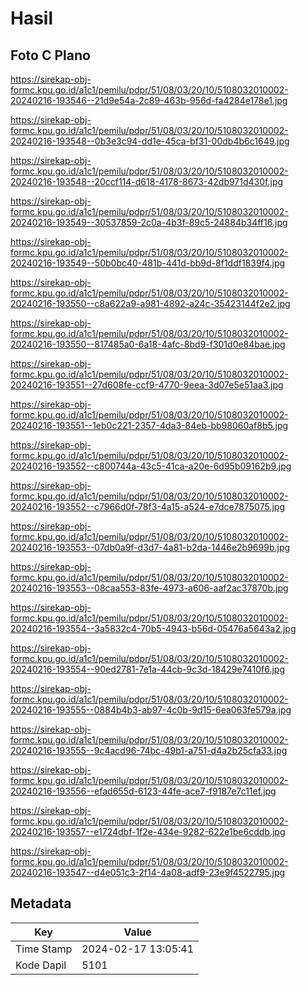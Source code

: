 # Hasil

## Foto C Plano

https://sirekap-obj-formc.kpu.go.id/a1c1/pemilu/pdpr/51/08/03/20/10/5108032010002-20240216-193546--21d9e54a-2c89-463b-956d-fa4284e178e1.jpg

https://sirekap-obj-formc.kpu.go.id/a1c1/pemilu/pdpr/51/08/03/20/10/5108032010002-20240216-193548--0b3e3c94-dd1e-45ca-bf31-00db4b6c1649.jpg

https://sirekap-obj-formc.kpu.go.id/a1c1/pemilu/pdpr/51/08/03/20/10/5108032010002-20240216-193548--20ccf114-d618-4178-8673-42db971d430f.jpg

https://sirekap-obj-formc.kpu.go.id/a1c1/pemilu/pdpr/51/08/03/20/10/5108032010002-20240216-193549--30537859-2c0a-4b3f-89c5-24884b34ff16.jpg

https://sirekap-obj-formc.kpu.go.id/a1c1/pemilu/pdpr/51/08/03/20/10/5108032010002-20240216-193549--50b0bc40-481b-441d-bb9d-8f1ddf1839f4.jpg

https://sirekap-obj-formc.kpu.go.id/a1c1/pemilu/pdpr/51/08/03/20/10/5108032010002-20240216-193550--c8a622a9-a981-4892-a24c-35423144f2e2.jpg

https://sirekap-obj-formc.kpu.go.id/a1c1/pemilu/pdpr/51/08/03/20/10/5108032010002-20240216-193550--817485a0-6a18-4afc-8bd9-f301d0e84bae.jpg

https://sirekap-obj-formc.kpu.go.id/a1c1/pemilu/pdpr/51/08/03/20/10/5108032010002-20240216-193551--27d608fe-ccf9-4770-9eea-3d07e5e51aa3.jpg

https://sirekap-obj-formc.kpu.go.id/a1c1/pemilu/pdpr/51/08/03/20/10/5108032010002-20240216-193551--1eb0c221-2357-4da3-84eb-bb98060af8b5.jpg

https://sirekap-obj-formc.kpu.go.id/a1c1/pemilu/pdpr/51/08/03/20/10/5108032010002-20240216-193552--c800744a-43c5-41ca-a20e-6d95b09162b9.jpg

https://sirekap-obj-formc.kpu.go.id/a1c1/pemilu/pdpr/51/08/03/20/10/5108032010002-20240216-193552--c7966d0f-78f3-4a15-a524-e7dce7875075.jpg

https://sirekap-obj-formc.kpu.go.id/a1c1/pemilu/pdpr/51/08/03/20/10/5108032010002-20240216-193553--07db0a9f-d3d7-4a81-b2da-1446e2b9699b.jpg

https://sirekap-obj-formc.kpu.go.id/a1c1/pemilu/pdpr/51/08/03/20/10/5108032010002-20240216-193553--08caa553-83fe-4973-a606-aaf2ac37870b.jpg

https://sirekap-obj-formc.kpu.go.id/a1c1/pemilu/pdpr/51/08/03/20/10/5108032010002-20240216-193554--3a5832c4-70b5-4943-b56d-05476a5643a2.jpg

https://sirekap-obj-formc.kpu.go.id/a1c1/pemilu/pdpr/51/08/03/20/10/5108032010002-20240216-193554--90ed2781-7e1a-44cb-9c3d-18429e7410f6.jpg

https://sirekap-obj-formc.kpu.go.id/a1c1/pemilu/pdpr/51/08/03/20/10/5108032010002-20240216-193555--0884b4b3-ab97-4c0b-9d15-6ea063fe579a.jpg

https://sirekap-obj-formc.kpu.go.id/a1c1/pemilu/pdpr/51/08/03/20/10/5108032010002-20240216-193555--9c4acd96-74bc-49b1-a751-d4a2b25cfa33.jpg

https://sirekap-obj-formc.kpu.go.id/a1c1/pemilu/pdpr/51/08/03/20/10/5108032010002-20240216-193556--efad655d-6123-44fe-ace7-f9187e7c11ef.jpg

https://sirekap-obj-formc.kpu.go.id/a1c1/pemilu/pdpr/51/08/03/20/10/5108032010002-20240216-193557--e1724dbf-1f2e-434e-9282-622e1be6cddb.jpg

https://sirekap-obj-formc.kpu.go.id/a1c1/pemilu/pdpr/51/08/03/20/10/5108032010002-20240216-193547--d4e051c3-2f14-4a08-adf9-23e9f4522795.jpg


## Metadata

| Key        | Value               |
| ---------- | ------------------- |
| Time Stamp | 2024-02-17 13:05:41 |
| Kode Dapil | 5101                |



